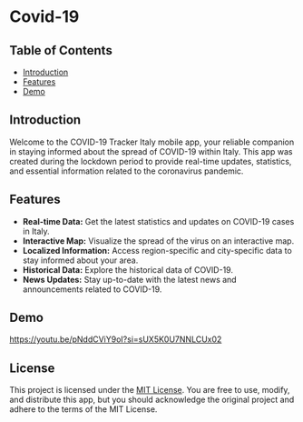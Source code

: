 # Covid-19

## Table of Contents

- [Introduction](#introduction)
- [Features](#features)
- [Demo](#Demo)

## Introduction

Welcome to the COVID-19 Tracker Italy mobile app, your reliable companion in staying informed about the spread of COVID-19 within Italy. This app was created during the lockdown period to provide real-time updates, statistics, and essential information related to the coronavirus pandemic.

## Features

- **Real-time Data:** Get the latest statistics and updates on COVID-19 cases in Italy.
- **Interactive Map:** Visualize the spread of the virus on an interactive map.
- **Localized Information:** Access region-specific and city-specific data to stay informed about your area.
- **Historical Data:** Explore the historical data of COVID-19.
- **News Updates:** Stay up-to-date with the latest news and announcements related to COVID-19.

## Demo

https://youtu.be/pNddCViY9oI?si=sUX5K0U7NNLCUx02

## License

This project is licensed under the [MIT License](LICENSE). You are free to use, modify, and distribute this app, but you should acknowledge the original project and adhere to the terms of the MIT License.

